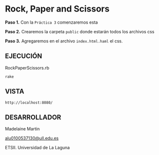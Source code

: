 Rock, Paper and Scissors
================================

**Paso 1.** Con la `Práctica 3` comenzaremos esta

**Paso 2.** Crearemos la carpeta `public` donde estarán todos los archivos css

**Paso 3.** Agregaremos en el archivo `index.html.haml` el css.

## EJECUCIÓN ##

RockPaperScissors.rb
	
	rake

## VISTA ##

	http://localhost:8080/


## DESARROLLADOR ##

Madelaine Martin

alu0100537130@ull.edu.es

ETSII. Universidad de La Laguna



